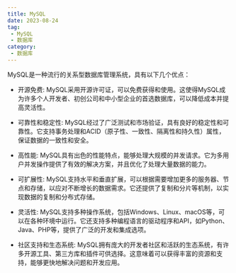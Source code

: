 ```yaml
---
title: MySQL
date: 2023-08-24
tag:
 - MySQL
 - 数据库
category:
 - 数据库
---
```


MySQL是一种流行的关系型数据库管理系统，具有以下几个优点：

- 开源免费: MySQL采用开源许可证，可以免费获得和使用。这使得MySQL成为许多个人开发者、初创公司和中小型企业的首选数据库，可以降低成本并提高灵活性。

- 可靠性和稳定性: MySQL经过了广泛测试和市场验证，具有良好的稳定性和可靠性。它支持事务处理和ACID（原子性、一致性、隔离性和持久性）属性，保证数据的一致性和安全。

- 高性能: MySQL具有出色的性能特点，能够处理大规模的并发请求。它为多用户并发操作提供了有效的解决方案，并且优化了处理大量数据的能力。

- 可扩展性: MySQL支持水平和垂直扩展，可以根据需要增加更多的服务器、节点和存储，以应对不断增长的数据需求。它还提供了复制和分片等机制，以实现数据的复制和分布式存储。

- 灵活性: MySQL支持多种操作系统，包括Windows、Linux、macOS等，可以在各种环境中运行。它还支持多种编程语言的驱动程序和API，如Python、Java、PHP等，提供了广泛的开发和集成选项。

- 社区支持和生态系统: MySQL拥有庞大的开发者社区和活跃的生态系统，有许多开源工具、第三方库和插件可供选择。这意味着可以获得丰富的资源和支持，能够更快地解决问题和开发应用。


<Catalog />